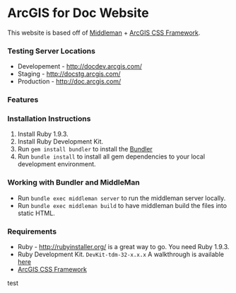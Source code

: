 # ArcGIS for Doc Website

This website is based off of [Middleman](http://middlemanapp.com/) + [ArcGIS CSS Framework](http://https://github.com/ArcGIS/arcgis-for-developers-css).

### Testing Server Locations
 * Developement - http://docdev.arcgis.com/
 * Staging - http://docstg.arcgis.com/
 * Production - http://doc.arcgis.com/

### Features

### Installation Instructions
1. Install Ruby 1.9.3.
2. Install Ruby Development Kit.
3. Run `gem install bundler` to install the [Bundler](http://gembundler.com/)
4. Run `bundle install` to install all gem dependencies to your local development environment.


### Working with Bundler and MiddleMan
 * Run `bundle exec middleman server` to run the middleman server locally.
 * Run `bundle exec middleman build` to have middleman build the files into static HTML.

### Requirements
 * Ruby - http://rubyinstaller.org/ is a great way to go. You need Ruby 1.9.3.
 * Ruby Development Kit. `DevKit-tdm-32-x.x.x` A walkthrough is available [here](https://github.com/oneclick/rubyinstaller/wiki/development-kit)
 * [ArcGIS CSS Framework](https://github.com/ArcGIS/arcgis-for-developers-css)
 
 test